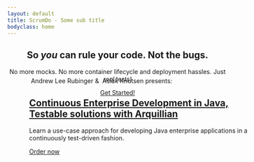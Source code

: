 ```yaml
---
layout: default
title: ScrumDo - Some sub title
bodyclass: home
---
```


<header role="intro" id="intro">
	<div class="container">
	  <div class="logline">
		<h2>So <em>you</em> can rule your code. Not the bugs.</h2>
		<p>No more mocks. No more container lifecycle and deployment hassles. Just <em>real</em> tests!</p>
	  </div>
	  <div class="cta">
		<a href="#a" class="primary">Get Started!</a>
	  </div>
	</div>
  </header>

  <div id="slideshow">
	<div class="item active">
	  <div style="background-image: url('/images/continuous_enterprise_development_cover.png'); background-size: 32%; background-position: 68% 5px" class="layout-photo">
		<div class="visual"></div>
		<div class="container">
		  <div style="width:500px;margin-top:-100px;margin-left:50px" class="headline">
			<p><img alt="" src="http://gravatar.com/avatar/4369758fcee235bebd875f0de34aa42e?s=25"> Andrew Lee Rubinger &amp; <img alt="" src="http://gravatar.com/avatar/3f27861ec08730fd02c91fe4129d2668?s=25"> Aslak Knutsen presents:</p>
			<h2><a href="http://shop.oreilly.com/product/0636920025368.do">Continuous Enterprise Development in Java, Testable solutions with Arquillian</a></h2>
			<p>Learn a use-case approach for developing Java enterprise applications in a continuously test-driven fashion.</p>
			<p class="more"><a href="http://shop.oreilly.com/product/0636920025368.do">Order now</a></p>
		  </div>
		</div>
	  </div>
	</div>
  </div>